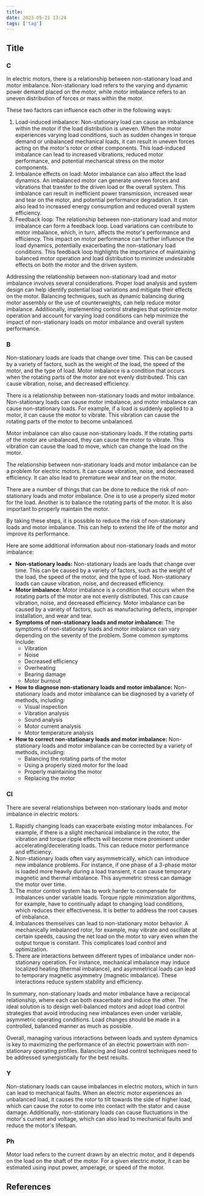 ```yaml
---
title: 
date: 2023-05-21 13:24
tags: ['tag']
---
```


## Title

### C

In electric motors, there is a relationship between non-stationary load and motor imbalance. Non-stationary load refers to the varying and dynamic power demand placed on the motor, while motor imbalance refers to an uneven distribution of forces or mass within the motor.

These two factors can influence each other in the following ways:

1. Load-induced imbalance: Non-stationary load can cause an imbalance within the motor if the load distribution is uneven. When the motor experiences varying load conditions, such as sudden changes in torque demand or unbalanced mechanical loads, it can result in uneven forces acting on the motor's rotor or other components. This load-induced imbalance can lead to increased vibrations, reduced motor performance, and potential mechanical stress on the motor components.
2. Imbalance effects on load: Motor imbalance can also affect the load dynamics. An imbalanced motor can generate uneven forces and vibrations that transfer to the driven load or the overall system. This imbalance can result in inefficient power transmission, increased wear and tear on the motor, and potential performance degradation. It can also lead to increased energy consumption and reduced overall system efficiency.
3. Feedback loop: The relationship between non-stationary load and motor imbalance can form a feedback loop. Load variations can contribute to motor imbalance, which, in turn, affects the motor's performance and efficiency. This impact on motor performance can further influence the load dynamics, potentially exacerbating the non-stationary load conditions. This feedback loop highlights the importance of maintaining balanced motor operation and load distribution to minimize undesirable effects on both the motor and the driven system.

Addressing the relationship between non-stationary load and motor imbalance involves several considerations. Proper load analysis and system design can help identify potential load variations and mitigate their effects on the motor. Balancing techniques, such as dynamic balancing during motor assembly or the use of counterweights, can help reduce motor imbalance. Additionally, implementing control strategies that optimize motor operation and account for varying load conditions can help minimize the impact of non-stationary loads on motor imbalance and overall system performance.

### B

Non-stationary loads are loads that change over time. This can be caused by a variety of factors, such as the weight of the load, the speed of the motor, and the type of load. Motor imbalance is a condition that occurs when the rotating parts of the motor are not evenly distributed. This can cause vibration, noise, and decreased efficiency.

There is a relationship between non-stationary loads and motor imbalance. Non-stationary loads can cause motor imbalance, and motor imbalance can cause non-stationary loads. For example, if a load is suddenly applied to a motor, it can cause the motor to vibrate. This vibration can cause the rotating parts of the motor to become unbalanced.

Motor imbalance can also cause non-stationary loads. If the rotating parts of the motor are unbalanced, they can cause the motor to vibrate. This vibration can cause the load to move, which can change the load on the motor.

The relationship between non-stationary loads and motor imbalance can be a problem for electric motors. It can cause vibration, noise, and decreased efficiency. It can also lead to premature wear and tear on the motor.

There are a number of things that can be done to reduce the risk of non-stationary loads and motor imbalance. One is to use a properly sized motor for the load. Another is to balance the rotating parts of the motor. It is also important to properly maintain the motor.

By taking these steps, it is possible to reduce the risk of non-stationary loads and motor imbalance. This can help to extend the life of the motor and improve its performance.

Here are some additional information about non-stationary loads and motor imbalance:

- **Non-stationary loads:** Non-stationary loads are loads that change over time. This can be caused by a variety of factors, such as the weight of the load, the speed of the motor, and the type of load. Non-stationary loads can cause vibration, noise, and decreased efficiency.
- **Motor imbalance:** Motor imbalance is a condition that occurs when the rotating parts of the motor are not evenly distributed. This can cause vibration, noise, and decreased efficiency. Motor imbalance can be caused by a variety of factors, such as manufacturing defects, improper installation, and wear and tear.
- **Symptoms of non-stationary loads and motor imbalance:** The symptoms of non-stationary loads and motor imbalance can vary depending on the severity of the problem. Some common symptoms include:
    - Vibration
    - Noise
    - Decreased efficiency
    - Overheating
    - Bearing damage
    - Motor burnout
- **How to diagnose non-stationary loads and motor imbalance:** Non-stationary loads and motor imbalance can be diagnosed by a variety of methods, including:
    - Visual inspection
    - Vibration analysis
    - Sound analysis
    - Motor current analysis
    - Motor temperature analysis
- **How to correct non-stationary loads and motor imbalance:** Non-stationary loads and motor imbalance can be corrected by a variety of methods, including:
    - Balancing the rotating parts of the motor
    - Using a properly sized motor for the load
    - Properly maintaining the motor
    - Replacing the motor

### Cl

There are several relationships between non-stationary loads and motor imbalance in electric motors:

1. Rapidly changing loads can exacerbate existing motor imbalances. For example, if there is a slight mechanical imbalance in the rotor, the vibration and torque ripple effects will become more prominent under accelerating/decelerating loads. This can reduce motor performance and efficiency.
2. Non-stationary loads often vary asymmetrically, which can introduce new imbalance problems. For instance, if one phase of a 3-phase motor is loaded more heavily during a load transient, it can cause temporary magnetic and thermal imbalance. This asymmetric stress can damage the motor over time.
3. The motor control system has to work harder to compensate for imbalances under variable loads. Torque ripple minimization algorithms, for example, have to continually adapt to changing load conditions, which reduces their effectiveness. It is better to address the root causes of imbalance.
4. Imbalances themselves can lead to non-stationary motor behavior. A mechanically imbalanced rotor, for example, may vibrate and oscillate at certain speeds, causing the net load on the motor to vary even when the output torque is constant. This complicates load control and optimization.
5. There are interactions between different types of imbalance under non-stationary operation. For instance, mechanical imbalance may induce localized heating (thermal imbalance), and asymmetrical loads can lead to temporary magnetic asymmetry (magnetic imbalance). These interactions reduce system stability and efficiency.

In summary, non-stationary loads and motor imbalance have a reciprocal relationship, where each can both exacerbate and induce the other. The ideal solution is to design well-balanced motors and adopt load control strategies that avoid introducing new imbalances even under variable, asymmetric operating conditions. Load changes should be made in a controlled, balanced manner as much as possible.

Overall, managing various interactions between loads and system dynamics is key to maximizing the performance of an electric powertrain with non-stationary operating profiles. Balancing and load control techniques need to be addressed synergistically for the best results.


### Y

Non-stationary loads can cause imbalances in electric motors, which in turn can lead to mechanical faults. When an electric motor experiences an unbalanced load, it causes the rotor to tilt towards the side of higher load, which can cause the rotor to come into contact with the stator and cause damage. Additionally, non-stationary loads can cause fluctuations in the motor's current and voltage, which can also lead to mechanical faults and reduce the motor's lifespan.

### Ph

Motor load refers to the current drawn by an electric motor, and it depends on the load on the shaft of the motor. For a given electric motor, it can be estimated using input power, amperage, or speed of the motor.



## References
